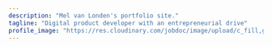 ```yaml
---
description: "Mel van Londen's portfolio site."
tagline: "Digital product developer with an entrepreneurial drive"
profile_image: "https://res.cloudinary.com/jobdoc/image/upload/c_fill,g_face,h_779,w_682/v1507069082/van_Londen_Mel-7492_hmvpjm.png"
---
```

